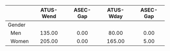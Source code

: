 
|                      |    ATUS-Wend |     ASEC-Gap |    ATUS-Wday |     ASEC-Gap |
| -------------------- | :----------: | :----------: | :----------: | :----------: |
| Gender               |              |              |              |              |
| &nbsp;&nbsp;Men      |       135.00 |         0.00 |        80.00 |         0.00 |
| &nbsp;&nbsp;Women    |       205.00 |         0.00 |       165.00 |         5.00 |

